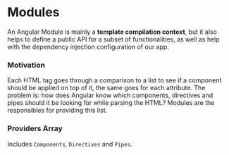 # Modules


An Angular Module is mainly a **template compilation context**, but it also helps to define
a public API for a subset of functionalities, as well as help with the dependency 
injection configuration of our app.

### Motivation
Each HTML tag goes through a comparison to a list to see if a component should be applied on 
top of it, the same goes for each attribute. The problem is: how does Angular know which components, 
directives and pipes should it be looking for while parsing the HTML? Modules are the responsibles for
providing this list.

### Providers Array
Includes `Components`, `Directives` and `Pipes`.
